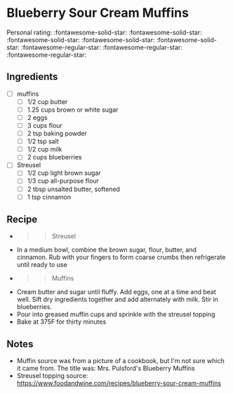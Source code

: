 <!-- Needs Manual Review -->

<!-- Do not modify sections with "AUTO-*". They are updated by make.py -->

# Blueberry Sour Cream Muffins

<!-- rating=2; (User can specify rating on scale of 1-5) -->
<!-- AUTO-UserRating -->
Personal rating: :fontawesome-solid-star: :fontawesome-solid-star: :fontawesome-solid-star: :fontawesome-solid-star: :fontawesome-solid-star: :fontawesome-regular-star: :fontawesome-regular-star: :fontawesome-regular-star:
<!-- /AUTO-UserRating -->

<!-- name_image=None; (User can specify image name) -->
<!-- AUTO-Image -->
<!-- TODO: Capture image -->
<!-- /AUTO-Image -->

## Ingredients

* [ ] muffins
    * [ ] 1/2 cup butter
    * [ ] 1.25 cups brown or white sugar
    * [ ] 2 eggs
    * [ ] 3 cups flour
    * [ ] 2 tsp baking powder
    * [ ] 1/2 tsp salt
    * [ ] 1/2 cup milk
    * [ ] 2 cups blueberries
* [ ] Streusel
    * [ ] 1/2 cup light brown sugar
    * [ ] 1/3 cup all-purpose flour
    * [ ] 2 tbsp unsalted butter, softened
    * [ ] 1 tsp cinnamon

## Recipe

* >> Streusel
* In a medium bowl, combine the brown sugar, flour, butter, and cinnamon. Rub with your fingers to form coarse crumbs then refrigerate until ready to use
* >> Muffins
* Cream butter and sugar until fluffy. Add eggs, one at a time and beat well. Sift dry ingredients together and add alternately with milk. Stir in blueberries.
* Pour into greased muffin cups and sprinkle with the streusel topping
* Bake at 375F for thirty minutes

## Notes

* Muffin source was from a picture of a cookbook, but I'm not sure which it came from. The title was: Mrs. Pulsford's Blueberry Muffins
* Streusel topping source: https://www.foodandwine.com/recipes/blueberry-sour-cream-muffins

